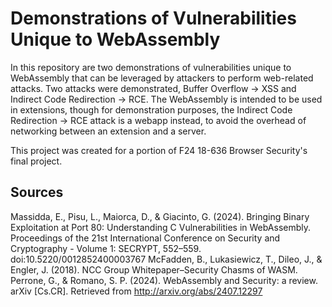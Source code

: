 # Demonstrations of Vulnerabilities Unique to WebAssembly

In this repository are two demonstrations of vulnerabilities unique to WebAssembly that can be leveraged by attackers to perform web-related attacks. Two attacks were demonstrated, Buffer Overflow -> XSS and Indirect Code Redirection -> RCE. The WebAssembly is intended to be used in extensions, though for demonstration purposes, the Indirect Code Redirection -> RCE attack is a webapp instead, to avoid the overhead of networking between an extension and a server.

This project was created for a portion of F24 18-636 Browser Security's final project.

## Sources
Massidda, E., Pisu, L., Maiorca, D., & Giacinto, G. (2024). Bringing Binary Exploitation at Port 80: Understanding C Vulnerabilities in WebAssembly. Proceedings of the 21st International Conference on Security and Cryptography - Volume 1: SECRYPT, 552–559. doi:10.5220/0012852400003767
McFadden, B., Lukasiewicz, T., Dileo, J., & Engler, J. (2018). NCC Group Whitepaper–Security Chasms of WASM.
Perrone, G., & Romano, S. P. (2024). WebAssembly and Security: a review. arXiv [Cs.CR]. Retrieved from http://arxiv.org/abs/2407.12297